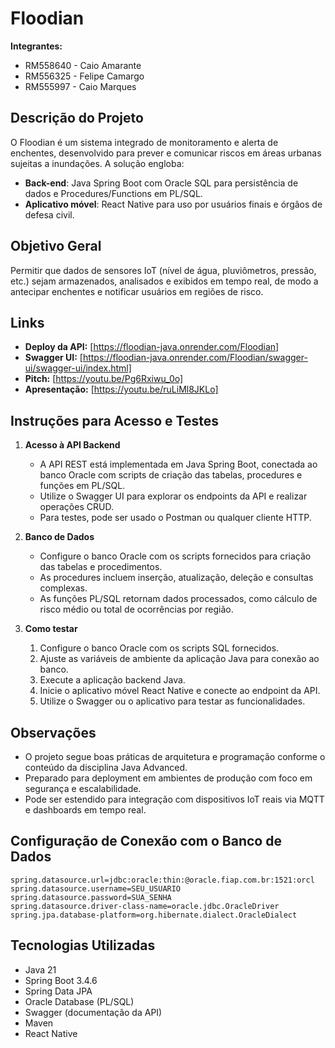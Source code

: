 # Floodian

**Integrantes:**
- RM558640 - Caio Amarante
- RM556325 - Felipe Camargo
- RM555997 - Caio Marques

## Descrição do Projeto

O Floodian é um sistema integrado de monitoramento e alerta de enchentes, desenvolvido para prever e comunicar riscos em áreas urbanas sujeitas a inundações. A solução engloba:
- **Back-end**: Java Spring Boot com Oracle SQL para persistência de dados e Procedures/Functions em PL/SQL.
- **Aplicativo móvel**: React Native para uso por usuários finais e órgãos de defesa civil.

## Objetivo Geral

Permitir que dados de sensores IoT (nível de água, pluviômetros, pressão, etc.) sejam armazenados, analisados e exibidos em tempo real, de modo a antecipar enchentes e notificar usuários em regiões de risco.

## Links

- **Deploy da API:** [https://floodian-java.onrender.com/Floodian]  
- **Swagger UI:** [https://floodian-java.onrender.com/Floodian/swagger-ui/swagger-ui/index.html]  
- **Pitch:** [https://youtu.be/Pg6Rxiwu_0o]  
- **Apresentação:** [https://youtu.be/ruLiMl8JKLo]  

## Instruções para Acesso e Testes

1. **Acesso à API Backend**
   - A API REST está implementada em Java Spring Boot, conectada ao banco Oracle com scripts de criação das tabelas, procedures e funções em PL/SQL.
   - Utilize o Swagger UI para explorar os endpoints da API e realizar operações CRUD.
   - Para testes, pode ser usado o Postman ou qualquer cliente HTTP.

2. **Banco de Dados**
   - Configure o banco Oracle com os scripts fornecidos para criação das tabelas e procedimentos.
   - As procedures incluem inserção, atualização, deleção e consultas complexas.
   - As funções PL/SQL retornam dados processados, como cálculo de risco médio ou total de ocorrências por região.

3. **Como testar**
   1. Configure o banco Oracle com os scripts SQL fornecidos.
   2. Ajuste as variáveis de ambiente da aplicação Java para conexão ao banco.
   3. Execute a aplicação backend Java.
   4. Inicie o aplicativo móvel React Native e conecte ao endpoint da API.
   5. Utilize o Swagger ou o aplicativo para testar as funcionalidades.

## Observações

- O projeto segue boas práticas de arquitetura e programação conforme o conteúdo da disciplina Java Advanced.
- Preparado para deployment em ambientes de produção com foco em segurança e escalabilidade.
- Pode ser estendido para integração com dispositivos IoT reais via MQTT e dashboards em tempo real.

## Configuração de Conexão com o Banco de Dados

```
spring.datasource.url=jdbc:oracle:thin:@oracle.fiap.com.br:1521:orcl
spring.datasource.username=SEU_USUARIO
spring.datasource.password=SUA_SENHA
spring.datasource.driver-class-name=oracle.jdbc.OracleDriver
spring.jpa.database-platform=org.hibernate.dialect.OracleDialect
```

## Tecnologias Utilizadas

- Java 21  
- Spring Boot 3.4.6  
- Spring Data JPA  
- Oracle Database (PL/SQL)  
- Swagger (documentação da API)  
- Maven  
- React Native  
